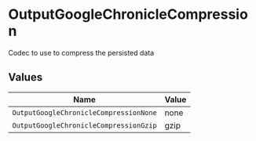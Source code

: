 # OutputGoogleChronicleCompression

Codec to use to compress the persisted data


## Values

| Name                                   | Value                                  |
| -------------------------------------- | -------------------------------------- |
| `OutputGoogleChronicleCompressionNone` | none                                   |
| `OutputGoogleChronicleCompressionGzip` | gzip                                   |